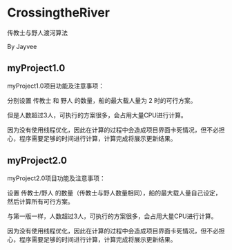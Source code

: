 # CrossingtheRiver
传教士与野人渡河算法

By Jayvee

## myProject1.0
myProject1.0项目功能及注意事项：

  分别设置 传教士 和 野人 的数量，船的最大载人量为 2 时的可行方案。
  
  但是人数超过3人，可执行的方案很多，会占用大量CPU进行计算。
  
  因为没有使用线程优化，因此在计算的过程中会造成项目界面卡死情况，但不必担心，程序需要足够的时间进行计算，计算完成将展示更新结果。
  
## myProject2.0
myProject2.0项目功能及注意事项：

  设置 传教士/野人 的数量（传教士与野人数量相同），船的最大载人量自己设定，然后计算所有可行方案。
  
  与第一版一样，人数超过3人，可执行的方案很多，会占用大量CPU进行计算。
  
  因为没有使用线程优化，因此在计算的过程中会造成项目界面卡死情况，但不必担心，程序需要足够的时间进行计算，计算完成将展示更新结果。

